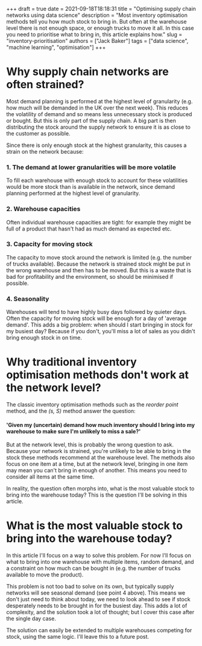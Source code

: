 +++ 
draft = true
date = 2021-09-18T18:18:31
title = "Optimising supply chain networks using data science"
description = "Most inventory optimisation methods tell you how much stock to bring in. But often at the warehouse level there is not enough space, or enough trucks to move it all. In this case you need to prioritise what to bring in, this article explains how."
slug = "inventory-prioritisation"
authors = ["Jack Baker"]
tags = ["data science", "machine learning", "optimisation"]
+++


# Why supply chain networks are often strained?

Most demand planning is performed at the highest level of granularity (e.g. how much will be demanded in the UK over the next week). This reduces the volatility of demand and so means less unnecessary stock is produced or bought. But this is only part of the supply chain. A big part is then distributing the stock around the supply network to ensure it is as close to the customer as possible. 

Since there is only enough stock at the highest granularity, this causes a strain on the network because:

### 1. The demand at lower granularities will be more volatile

To fill each warehouse with enough stock to account for these volatilities would be more stock than is available in the network, since demand planning performed at the highest level of granularity.

### 2. Warehouse capacities

Often individual warehouse capacities are tight: for example they might be full of a product that hasn't had as much demand as expected etc.

### 3. Capacity for moving stock

The capacity to move stock around the network is limited (e.g. the number of trucks available). Because the network is strained stock might be put in the wrong warehouse and then has to be moved. But this is a waste that is bad for profitability and the environment, so should be minimised if possible.

### 4. Seasonality

Warehouses will tend to have highly busy days followed by quieter days. Often the capacity for moving stock will be enough for a day of 'average demand'. This adds a big problem: when should I start bringing in stock for my busiest day? Because if you don't, you'll miss a lot of sales as you didn't bring enough stock in on time.


# Why traditional inventory optimisation methods don't work at the network level?

The classic inventory optimisation methods such as the _reorder point_ method, and the _(s, S)_ method answer the question:

#### 'Given my (uncertain) demand how much inventory should I bring into my warehouse to make sure I'm unlikely to miss a sale?'

But at the network level, this is probably the wrong question to ask. Because your network is strained, you're unlikely to be able to bring in the stock these methods recommend at the warehouse level. The methods also focus on one item at a time, but at the network level, bringing in one item may mean you can't bring in enough of another. This means you need to consider all items at the same time.

In reality, the question often morphs into, what is the most valuable stock to bring into the warehouse today? This is the question I'll be solving in this article.


# What is the most valuable stock to bring into the warehouse today?

In this article I'll focus on a way to solve this problem. For now I'll focus on what to bring into one warehouse with multiple items, random demand, and a constraint on how much can be bought in (e.g. the number of trucks available to move the product). 

This problem is not too bad to solve on its own, but typically supply networks will see seasonal demand (see point 4 above). This means we don't just need to think about today, we need to look ahead to see if stock desperately needs to be brought in for the busiest day. This adds a lot of complexity, and the solution took a lot of thought; but I cover this case after the single day case.

The solution can easily be extended to multiple warehouses competing for stock, using the same logic. I'll leave this to a future post.